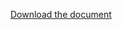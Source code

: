 
<a href="https://anastuart.github.io/anastuart.github.io/ThesisFinalIdentifiedAnaStuart.pdf" target="_blank">Download the document</a>
